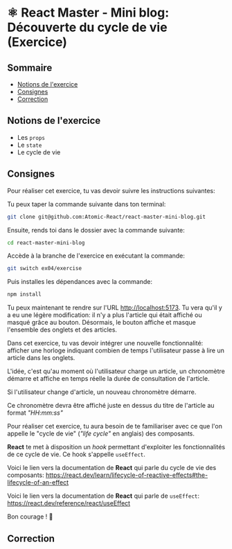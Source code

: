 # ⚛️ React Master - Mini blog: Découverte du cycle de vie (Exercice)

## Sommaire

<!-- no toc -->
-   [Notions de l'exercice](#notions-de-lexercice)
-   [Consignes](#consignes)
-   [Correction](#correction)

## Notions de l'exercice

-   Les `props`
-   Le `state`
-   Le cycle de vie

## Consignes

Pour réaliser cet exercice, tu vas devoir suivre les instructions suivantes:

Tu peux taper la commande suivante dans ton terminal:

```bash
git clone git@github.com:Atomic-React/react-master-mini-blog.git
```

Ensuite, rends toi dans le dossier avec la commande suivante:

```bash
cd react-master-mini-blog
```

Accède à la branche de l'exercice en exécutant la commande:

```bash
git switch ex04/exercise
```

Puis installes les dépendances avec la commande:

```bash
npm install
```

Tu peux maintenant te rendre sur l'URL <http://localhost:5173>. Tu vera qu'il y a eu une légère modification: il n'y a plus l'article qui était affiché ou masqué grâce au bouton. Désormais, le bouton affiche et masque l'ensemble des onglets et des articles.

Dans cet exercice, tu vas devoir intégrer une nouvelle fonctionnalité: afficher une horloge indiquant combien de temps l'utilisateur passe à lire un article dans les onglets.

L'idée, c'est qu'au moment où l'utilisateur charge un article, un chronomètre démarre et affiche en temps réelle la durée de consultation de l'article.

Si l'utilisateur change d'article, un nouveau chronomètre démarre.

Ce chronomètre devra être affiché juste en dessus du titre de l'article au format _"HH:mm:ss"_

Pour réaliser cet exercice, tu aura besoin de te familiariser avec ce que l'on appelle le "cycle de vie" (_"life cycle"_ en anglais) des composants.

**React** te met à disposition un _hook_ permettant d'exploiter les fonctionnalités de ce cycle de vie. Ce hook s'appelle `useEffect`.

Voici le lien vers la documentation de **React** qui parle du cycle de vie des composants: <https://react.dev/learn/lifecycle-of-reactive-effects#the-lifecycle-of-an-effect>

Voici le lien vers la documentation de **React** qui parle de `useEffect`: <https://react.dev/reference/react/useEffect>

Bon courage ! 💪

## Correction
